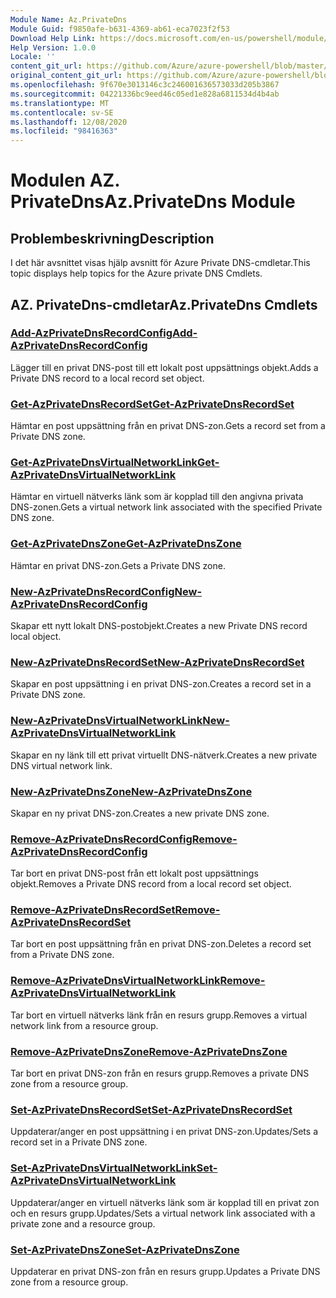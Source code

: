 ```yaml
---
Module Name: Az.PrivateDns
Module Guid: f9850afe-b631-4369-ab61-eca7023f2f53
Download Help Link: https://docs.microsoft.com/en-us/powershell/module/az.privatedns
Help Version: 1.0.0
Locale: ''
content_git_url: https://github.com/Azure/azure-powershell/blob/master/src/PrivateDns/PrivateDns/help/Az.PrivateDNS.md
original_content_git_url: https://github.com/Azure/azure-powershell/blob/master/src/PrivateDns/PrivateDns/help/Az.PrivateDNS.md
ms.openlocfilehash: 9f670e3013146c3c246001636573033d205b3867
ms.sourcegitcommit: 04221336bc9eed46c05ed1e828a6811534d4b4ab
ms.translationtype: MT
ms.contentlocale: sv-SE
ms.lasthandoff: 12/08/2020
ms.locfileid: "98416363"
---
```

# <span data-ttu-id="82396-101">Modulen AZ. PrivateDns</span><span class="sxs-lookup"><span data-stu-id="82396-101">Az.PrivateDns Module</span></span>
## <span data-ttu-id="82396-102">Problembeskrivning</span><span class="sxs-lookup"><span data-stu-id="82396-102">Description</span></span>
<span data-ttu-id="82396-103">I det här avsnittet visas hjälp avsnitt för Azure Private DNS-cmdletar.</span><span class="sxs-lookup"><span data-stu-id="82396-103">This topic displays help topics for the Azure private DNS Cmdlets.</span></span>

## <span data-ttu-id="82396-104">AZ. PrivateDns-cmdletar</span><span class="sxs-lookup"><span data-stu-id="82396-104">Az.PrivateDns Cmdlets</span></span>
### [<span data-ttu-id="82396-105">Add-AzPrivateDnsRecordConfig</span><span class="sxs-lookup"><span data-stu-id="82396-105">Add-AzPrivateDnsRecordConfig</span></span>](Add-AzPrivateDnsRecordConfig.md)
<span data-ttu-id="82396-106">Lägger till en privat DNS-post till ett lokalt post uppsättnings objekt.</span><span class="sxs-lookup"><span data-stu-id="82396-106">Adds a Private DNS record to a local record set object.</span></span>

### [<span data-ttu-id="82396-107">Get-AzPrivateDnsRecordSet</span><span class="sxs-lookup"><span data-stu-id="82396-107">Get-AzPrivateDnsRecordSet</span></span>](Get-AzPrivateDnsRecordSet.md)
<span data-ttu-id="82396-108">Hämtar en post uppsättning från en privat DNS-zon.</span><span class="sxs-lookup"><span data-stu-id="82396-108">Gets a record set from a Private DNS zone.</span></span>

### [<span data-ttu-id="82396-109">Get-AzPrivateDnsVirtualNetworkLink</span><span class="sxs-lookup"><span data-stu-id="82396-109">Get-AzPrivateDnsVirtualNetworkLink</span></span>](Get-AzPrivateDnsVirtualNetworkLink.md)
<span data-ttu-id="82396-110">Hämtar en virtuell nätverks länk som är kopplad till den angivna privata DNS-zonen.</span><span class="sxs-lookup"><span data-stu-id="82396-110">Gets a virtual network link associated with the specified Private DNS zone.</span></span>

### [<span data-ttu-id="82396-111">Get-AzPrivateDnsZone</span><span class="sxs-lookup"><span data-stu-id="82396-111">Get-AzPrivateDnsZone</span></span>](Get-AzPrivateDnsZone.md)
<span data-ttu-id="82396-112">Hämtar en privat DNS-zon.</span><span class="sxs-lookup"><span data-stu-id="82396-112">Gets a Private DNS zone.</span></span>

### [<span data-ttu-id="82396-113">New-AzPrivateDnsRecordConfig</span><span class="sxs-lookup"><span data-stu-id="82396-113">New-AzPrivateDnsRecordConfig</span></span>](New-AzPrivateDnsRecordConfig.md)
<span data-ttu-id="82396-114">Skapar ett nytt lokalt DNS-postobjekt.</span><span class="sxs-lookup"><span data-stu-id="82396-114">Creates a new Private DNS record local object.</span></span>

### [<span data-ttu-id="82396-115">New-AzPrivateDnsRecordSet</span><span class="sxs-lookup"><span data-stu-id="82396-115">New-AzPrivateDnsRecordSet</span></span>](New-AzPrivateDnsRecordSet.md)
<span data-ttu-id="82396-116">Skapar en post uppsättning i en privat DNS-zon.</span><span class="sxs-lookup"><span data-stu-id="82396-116">Creates a record set in a Private DNS zone.</span></span>

### [<span data-ttu-id="82396-117">New-AzPrivateDnsVirtualNetworkLink</span><span class="sxs-lookup"><span data-stu-id="82396-117">New-AzPrivateDnsVirtualNetworkLink</span></span>](New-AzPrivateDnsVirtualNetworkLink.md)
<span data-ttu-id="82396-118">Skapar en ny länk till ett privat virtuellt DNS-nätverk.</span><span class="sxs-lookup"><span data-stu-id="82396-118">Creates a new private DNS virtual network link.</span></span>

### [<span data-ttu-id="82396-119">New-AzPrivateDnsZone</span><span class="sxs-lookup"><span data-stu-id="82396-119">New-AzPrivateDnsZone</span></span>](New-AzPrivateDnsZone.md)
<span data-ttu-id="82396-120">Skapar en ny privat DNS-zon.</span><span class="sxs-lookup"><span data-stu-id="82396-120">Creates a new private DNS zone.</span></span>

### [<span data-ttu-id="82396-121">Remove-AzPrivateDnsRecordConfig</span><span class="sxs-lookup"><span data-stu-id="82396-121">Remove-AzPrivateDnsRecordConfig</span></span>](Remove-AzPrivateDnsRecordConfig.md)
<span data-ttu-id="82396-122">Tar bort en privat DNS-post från ett lokalt post uppsättnings objekt.</span><span class="sxs-lookup"><span data-stu-id="82396-122">Removes a Private DNS record from a local record set object.</span></span>

### [<span data-ttu-id="82396-123">Remove-AzPrivateDnsRecordSet</span><span class="sxs-lookup"><span data-stu-id="82396-123">Remove-AzPrivateDnsRecordSet</span></span>](Remove-AzPrivateDnsRecordSet.md)
<span data-ttu-id="82396-124">Tar bort en post uppsättning från en privat DNS-zon.</span><span class="sxs-lookup"><span data-stu-id="82396-124">Deletes a record set from a Private DNS zone.</span></span>

### [<span data-ttu-id="82396-125">Remove-AzPrivateDnsVirtualNetworkLink</span><span class="sxs-lookup"><span data-stu-id="82396-125">Remove-AzPrivateDnsVirtualNetworkLink</span></span>](Remove-AzPrivateDnsVirtualNetworkLink.md)
<span data-ttu-id="82396-126">Tar bort en virtuell nätverks länk från en resurs grupp.</span><span class="sxs-lookup"><span data-stu-id="82396-126">Removes a virtual network link from a resource group.</span></span>

### [<span data-ttu-id="82396-127">Remove-AzPrivateDnsZone</span><span class="sxs-lookup"><span data-stu-id="82396-127">Remove-AzPrivateDnsZone</span></span>](Remove-AzPrivateDnsZone.md)
<span data-ttu-id="82396-128">Tar bort en privat DNS-zon från en resurs grupp.</span><span class="sxs-lookup"><span data-stu-id="82396-128">Removes a private DNS zone from a resource group.</span></span>

### [<span data-ttu-id="82396-129">Set-AzPrivateDnsRecordSet</span><span class="sxs-lookup"><span data-stu-id="82396-129">Set-AzPrivateDnsRecordSet</span></span>](Set-AzPrivateDnsRecordSet.md)
<span data-ttu-id="82396-130">Uppdaterar/anger en post uppsättning i en privat DNS-zon.</span><span class="sxs-lookup"><span data-stu-id="82396-130">Updates/Sets a record set in a Private DNS zone.</span></span>

### [<span data-ttu-id="82396-131">Set-AzPrivateDnsVirtualNetworkLink</span><span class="sxs-lookup"><span data-stu-id="82396-131">Set-AzPrivateDnsVirtualNetworkLink</span></span>](Set-AzPrivateDnsVirtualNetworkLink.md)
<span data-ttu-id="82396-132">Uppdaterar/anger en virtuell nätverks länk som är kopplad till en privat zon och en resurs grupp.</span><span class="sxs-lookup"><span data-stu-id="82396-132">Updates/Sets a virtual network link associated with a private zone and a resource group.</span></span>

### [<span data-ttu-id="82396-133">Set-AzPrivateDnsZone</span><span class="sxs-lookup"><span data-stu-id="82396-133">Set-AzPrivateDnsZone</span></span>](Set-AzPrivateDnsZone.md)
<span data-ttu-id="82396-134">Uppdaterar en privat DNS-zon från en resurs grupp.</span><span class="sxs-lookup"><span data-stu-id="82396-134">Updates a Private DNS zone from a resource group.</span></span>

